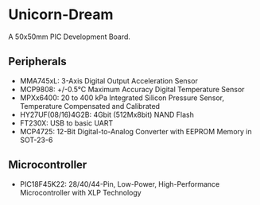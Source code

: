 Unicorn-Dream
=============

A 50x50mm PIC Development Board.

Peripherals
-----------

- MMA745xL: 3-Axis Digital Output Acceleration Sensor
- MCP9808: +/-0.5°C Maximum Accuracy Digital Temperature Sensor
- MPXx6400: 20 to 400 kPa Integrated Silicon Pressure Sensor, Temperature Compensated and Calibrated
- HY27UF(08/16)4G2B: 4Gbit (512Mx8bit) NAND Flash
- FT230X: USB to basic UART
- MCP4725: 12-Bit Digital-to-Analog Converter with EEPROM Memory in SOT-23-6

Microcontroller
----------------

- PIC18F45K22: 28/40/44-Pin, Low-Power, High-Performance Microcontroller with XLP Technology
